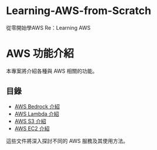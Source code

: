 # Learning-AWS-from-Scratch
從零開始學AWS Re：Learning AWS
# AWS 功能介紹

本專案將介紹各種與 AWS 相關的功能。

## 目錄
- [AWS Bedrock 介紹](AWS-Bedrock)
- [AWS Lambda 介紹](AWS-Lambda.md)
- [AWS S3 介紹](AWS-S3.md)
- [AWS EC2 介紹](AWS-EC2.md)

這些文件將深入探討不同的 AWS 服務及其使用方法。
